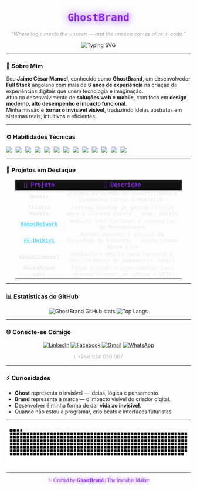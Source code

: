 <!-- 🌑 GHOSTBRAND README - CYBER REBORN EDITION -->

<h1 align="center" style="font-family:'Consolas', monospace; color:#8A2BE2; text-shadow:0 0 20px #8A2BE2;">
  <i class="fa-solid fa-ghost"></i> GhostBrand
</h1>

<p align="center" style="color:#aaa; font-style:italic;">
  “Where logic meets the unseen — and the unseen comes alive in code.”
</p>

<div align="center">
  <img src="https://readme-typing-svg.herokuapp.com?font=JetBrains+Mono&size=20&duration=4000&pause=1200&color=8A2BE2&center=true&vCenter=true&width=600&lines=Full+Stack+Developer+%7C+Tech+Artist;Creating+Surreal+Digital+Experiences;Code+is+my+canvas." alt="Typing SVG" />
</div>

---

### 🧠 Sobre Mim
Sou **Jaime César Manuel**, conhecido como **GhostBrand**, um desenvolvedor **Full Stack** angolano com mais de **6 anos de experiência** na criação de experiências digitais que unem tecnologia e imaginação.  
Atuo no desenvolvimento de **soluções web e mobile**, com foco em **design moderno, alto desempenho e impacto funcional**.  
Minha missão é **tornar o invisível visível**, traduzindo ideias abstratas em sistemas reais, intuitivos e eficientes.

---

### ⚙️ Habilidades Técnicas

<div align="center" style="display:flex; flex-wrap:wrap; gap:10px;">
  <img src="https://img.shields.io/badge/HTML5-E34F26?style=for-the-badge&logo=html5&logoColor=white" />
  <img src="https://img.shields.io/badge/CSS3-1572B6?style=for-the-badge&logo=css3&logoColor=white" />
  <img src="https://img.shields.io/badge/JavaScript-F7DF1E?style=for-the-badge&logo=javascript&logoColor=black" />
  <img src="https://img.shields.io/badge/TypeScript-007ACC?style=for-the-badge&logo=typescript&logoColor=white" />
  <img src="https://img.shields.io/badge/React.js-20232A?style=for-the-badge&logo=react&logoColor=61DAFB" />
  <img src="https://img.shields.io/badge/React%20Native-20232A?style=for-the-badge&logo=react&logoColor=61DAFB" />
  <img src="https://img.shields.io/badge/Node.js-43853D?style=for-the-badge&logo=node.js&logoColor=white" />
  <img src="https://img.shields.io/badge/PHP-777BB4?style=for-the-badge&logo=php&logoColor=white" />
  <img src="https://img.shields.io/badge/MySQL-4479A1?style=for-the-badge&logo=mysql&logoColor=white" />
  <img src="https://img.shields.io/badge/SQL%20Server-CC2927?style=for-the-badge&logo=microsoftsqlserver&logoColor=white" />
  <img src="https://img.shields.io/badge/MongoDB-47A248?style=for-the-badge&logo=mongodb&logoColor=white" />
  <img src="https://img.shields.io/badge/Prisma-2D3748?style=for-the-badge&logo=prisma&logoColor=white" />
  <img src="https://img.shields.io/badge/Docker-2496ED?style=for-the-badge&logo=docker&logoColor=white" />
</div>

---

### 🚀 Projetos em Destaque

<div align="center">

<table style="width:90%; border-collapse:collapse; text-align:center; font-family:'JetBrains Mono', monospace; color:#EAEAEA;">
  <thead style="background-color:#111;">
    <tr style="color:#8A2BE2; font-weight:bold; font-size:1.1em;">
      <th>💠 Projeto</th>
      <th>🧾 Descrição</th>
    </tr>
  </thead>
  <tbody>
    <tr>
      <td><i class="fa-solid fa-wifi"></i> <strong>Netnix</strong></td>
      <td>Sistema de gestão de conectividade e pagamento (Gerir o Mikrotik)</td>
    </tr>
    <tr>
      <td><i class="fa-solid fa-briefcase-medical"></i> <strong>Clínica Kaiala</strong></td>
      <td>Sistema desktop de gestão clínica para a Clínica Kaiala - Uíge, Angola</td>
    </tr>
    <tr>
      <td><i class="fa-solid fa-globe"></i> <strong><a href="https://ramosnetwork.ao/" style="color:#61DAFB;">RamosNetwork</a></strong></td>
      <td>Website institucional e responsivo da RamosNetwork</td>
    </tr>
    <tr>
      <td><i class="fa-solid fa-university"></i> <strong><a href="https://fe-unikivi.net/" style="color:#61DAFB;">FE-UniKivi</a></strong></td>
      <td>Portal académico oficial da Faculdade de Economia - Universidade Kimpa Vita</td>
    </tr>
    <tr>
      <td><i class="fa-solid fa-mobile-screen"></i> <strong>KitadiControl</strong></td>
      <td>Aplicativo mobile para controlo e monitoramento de pagamentos locais</td>
    </tr>
    <tr>
      <td><i class="fa-solid fa-lock"></i> <strong>GhostBrand Labs</strong></td>
      <td>Fórum privado e experimental para desenvolvimento de ideias e APIs</td>
    </tr>
  </tbody>
</table>

</div>

---

### 📊 Estatísticas do GitHub

<div align="center">

![GhostBrand GitHub stats](https://github-readme-stats.vercel.app/api?username=ghostbrand&show_icons=true&theme=radical&hide_border=true&title_color=8A2BE2&icon_color=8A2BE2)
![Top Langs](https://github-readme-stats.vercel.app/api/top-langs/?username=ghostbrand&layout=compact&theme=radical&hide_border=true&title_color=8A2BE2)

</div>

---

### 🌐 Conecte-se Comigo

<div align="center">


[![LinkedIn](https://img.shields.io/badge/LinkedIn-0A66C2?style=for-the-badge&logo=linkedin&logoColor=white)](https://www.linkedin.com/in/jaime-c%C3%A9sar-b7773a230)
[![Facebook](https://img.shields.io/badge/Facebook-1877F2?style=for-the-badge&logo=facebook&logoColor=white)](https://www.facebook.com/share/1a9WmpBzcQ/?mibextid=wwXIfr)
[![Gmail](https://img.shields.io/badge/Gmail-EA4335?style=for-the-badge&logo=gmail&logoColor=white)](mailto:jaimecesarmanuel58@gmail.com)
[![WhatsApp](https://img.shields.io/badge/WhatsApp-25D366?style=for-the-badge&logo=whatsapp&logoColor=white)](https://wa.me/244924056067?text=Ol%C3%A1%20GhostBrand!%20Vim%20pelo%20GitHub%20e%20quero%20conversar.)

<p style="color:#bbb; margin-top:10px;">📞 +244 924 056 067</p>

</div>

---

### ⚡ Curiosidades

- <i class="fa-solid fa-ghost"></i> **Ghost** representa o invisível — ideias, lógica e pensamento.  
- <i class="fa-solid fa-bolt"></i> **Brand** representa a marca — o impacto visível do criador digital.  
- <i class="fa-solid fa-code"></i> Desenvolver é minha forma de dar **vida ao invisível**.  
- <i class="fa-solid fa-headphones"></i> Quando não estou a programar, crio beats e interfaces futuristas.

---

<div align="center">
  <img src="https://raw.githubusercontent.com/Platane/snk/output/github-contribution-grid-snake.svg" alt="GhostBrand Snake Animation" />
</div>

---

<div align="center">
  <p style="font-size:14px; color:#8A2BE2; font-family:Consolas; text-shadow:0 0 10px #8A2BE2;">
    ✨ Crafted by <strong>GhostBrand</strong> | The Invisible Maker
  </p>
</div>

<link rel="stylesheet" href="https://cdnjs.cloudflare.com/ajax/libs/font-awesome/6.5.0/css/all.min.css">
